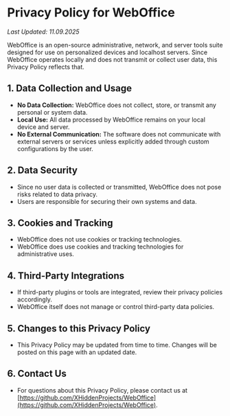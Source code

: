 # Privacy Policy for WebOffice

_Last Updated: 11.09.2025_

WebOffice is an open-source administrative, network, and server tools suite designed for use on personalized devices and localhost servers. Since WebOffice operates locally and does not transmit or collect user data, this Privacy Policy reflects that.

## 1. Data Collection and Usage

- **No Data Collection:** WebOffice does not collect, store, or transmit any personal or system data.
- **Local Use:** All data processed by WebOffice remains on your local device and server.
- **No External Communication:** The software does not communicate with external servers or services unless explicitly added through custom configurations by the user.

## 2. Data Security

- Since no user data is collected or transmitted, WebOffice does not pose risks related to data privacy.
- Users are responsible for securing their own systems and data.

## 3. Cookies and Tracking

- WebOffice does not use cookies or tracking technologies.
- WebOffice does use cookies and tracking technologies for administrative uses. 

## 4. Third-Party Integrations

- If third-party plugins or tools are integrated, review their privacy policies accordingly.
- WebOffice itself does not manage or control third-party data policies.

## 5. Changes to this Privacy Policy

- This Privacy Policy may be updated from time to time. Changes will be posted on this page with an updated date.

## 6. Contact Us

- For questions about this Privacy Policy, please contact us at [https://github.com/XHiddenProjects/WebOffice](https://github.com/XHiddenProjects/WebOffice).